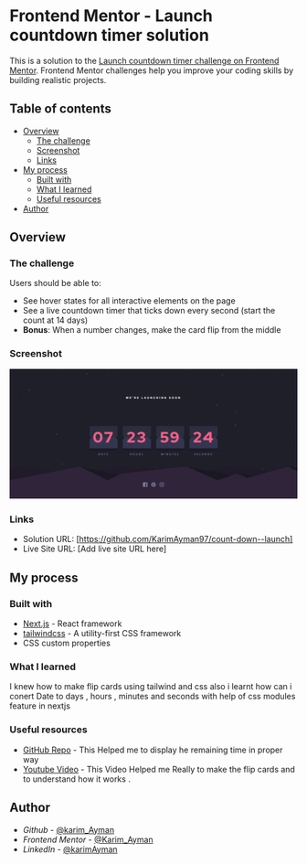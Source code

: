 # Frontend Mentor - Launch countdown timer solution

This is a solution to the [Launch countdown timer challenge on Frontend Mentor](https://www.frontendmentor.io/challenges/launch-countdown-timer-N0XkGfyz-). Frontend Mentor challenges help you improve your coding skills by building realistic projects.

## Table of contents

- [Overview](#overview)
  - [The challenge](#the-challenge)
  - [Screenshot](#screenshot)
  - [Links](#links)
- [My process](#my-process)
  - [Built with](#built-with)
  - [What I learned](#what-i-learned)
  - [Useful resources](#useful-resources)
- [Author](#author)

## Overview

### The challenge

Users should be able to:

- See hover states for all interactive elements on the page
- See a live countdown timer that ticks down every second (start the count at 14 days)
- **Bonus**: When a number changes, make the card flip from the middle

### Screenshot

![](./public/images/screenshot.png)

### Links

- Solution URL: [https://github.com/KarimAyman97/count-down--launch]
- Live Site URL: [Add live site URL here]

## My process

### Built with

- [Next.js](https://nextjs.org/) - React framework
- [tailwindcss](https://tailwindcss.com/) - A utility-first CSS framework
- CSS custom properties

### What I learned

I knew how to make flip cards using tailwind and css also i learnt how can i conert Date to days , hours , minutes and seconds with help of css modules feature in nextjs

### Useful resources

- [GitHub Repo](https://github.com/fvaldes0109/FM-launch-countdown-timer) - This Helped me to display he remaining time in proper way
- [Youtube Video](https://www.youtube.com/watch?v=p_6IuhmBsfc&t=2s) - This Video Helped me Really to make the flip cards and to understand how it works .

## Author

- _Github_ - [@karim_Ayman](https://github.com/KarimAyman97)
- _Frontend Mentor_ - [@Karim_Ayman](https://www.frontendmentor.io/profile/KarimAyman97)
- _LinkedIn_ - [@karimAyman](https://www.linkedin.com/in/karimayman97/)
